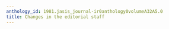 ```yaml
---
anthology_id: 1981.jasis_journal-ir0anthology0volumeA32A5.0
title: Changes in the editorial staff
---
```

